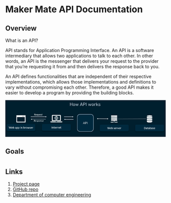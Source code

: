 
[//]: # "Please refer the instructions in below URL for the configurations"
[//]: # "https://projects.ce.pdn.ac.lk/docs/how-to-add-a-project"

# Maker Mate API Documentation

## Overview
What is an API?

API stands for Application Programming Interface. An API is a software intermediary that allows two applications to talk to each other.  In other words, an API is the messenger that delivers your request to the provider that you’re requesting it from and then delivers the response back to you.

An API defines functionalities that are independent of their respective implementations, which allows those implementations and definitions to vary without compromising each other. Therefore, a good API makes it easier to develop a program by providing the building blocks.

![How do APIs work?](docs\assets\img\api\api_diagram.png)

## Goals


#
## Links
1. [Project page](https://cepdnaclk.github.io/e17-3yp-maker-mate)
2. [GitHub repo](https://github.com/cepdnaclk/e17-3yp-maker-mate)
3. [Department of computer engineering](http://ce.pdn.ac.lk)
